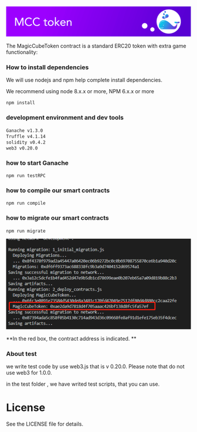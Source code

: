 
![MgaicCube Token](readme-header.png)

The MagicCubeToken contract is a standard ERC20 token with extra game functionality:

###  How to install dependencies 

We will use nodejs and npm help complete install dependencies.

We recommend using node 8.x.x or more, NPM 6.x.x or more

```shell
npm install
```
### development environment and dev tools
```
Ganache v1.3.0
Truffle v4.1.14 
solidity v0.4.2
web3 v0.20.0
```
### how to start Ganache

```
npm run testRPC
```



### how to compile our smart contracts
```
npm run compile
```



### how to migrate our smart contracts 
```
npm run migrate 
```

![MgaicCube Token](img/1551541391.png)

 **In the red box, the contract address is indicated. **

### About test

we write test code by use web3.js that is v 0.20.0. Please note that do not use web3 for 1.0.0.

in the test folder , we have writed test scripts, that you can use.



# License

See the LICENSE file for details.